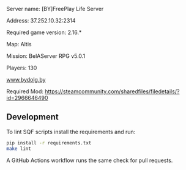 
Server name: [BY]FreePlay Life Server

Address: 37.252.10.32:2314

Required game version: 2.16.*

Map: Altis

Mission: BelAServer RPG v5.0.1

Players: 130

www.bydolg.by

Required Mod: https://steamcommunity.com/sharedfiles/filedetails/?id=2966646490

## Development

To lint SQF scripts install the requirements and run:

```bash
pip install -r requirements.txt
make lint
```

A GitHub Actions workflow runs the same check for pull requests.
